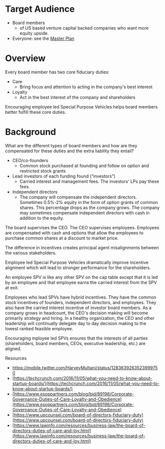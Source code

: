 # Target Audience

-   Board members
    -   of US based venture capital backed companies who want more equity upside.
-   Everyone: see the  [Master Plan](https://harveymultani.substack.com/p/master-plan-employee-led-spvs)

# Overview
Every board member has two core fiduciary duties:
- Care
	 - Bring focus and attention to acting in the company's best interest
 - Loyalty
	 - Act in the best interest of the company and shareholders

Encouraging employee led Special Purpose Vehicles helps board members better fulfill these core duties.

# Background

What are the different types of board members and how are they compensated for these duties and the extra liability they entail?
- CEO/co-founders
	- Common stock purchased at founding and follow on option and restricted stock grants
- Lead investors of each funding found (“investors”)
	- Carried interest and management fees.  The investors' LPs pay these fees.
- Independent directors
	- The company will compensate the independent directors. Sometimes 0.5%-2% equity in the form of option grants of common shares. This percentage drops as the company grows. The company may sometimes compensate independent directors with cash in addition to the equity.

The board supervises the CEO. The CEO supervises employees. Employees are compensated with cash and options that allow the employees to purchase common shares at a discount to market price. 

The difference in incentives creates principal agent misalignments between the various stakeholders. 

Employee led Special Purpose Vehicles dramatically improve incentive alignment which will lead to stronger performance for the shareholders.

An employee SPV is like any other SPV on the cap table except that it is led by an employee and that employee earns the carried interest from the SPV at exit. 

Employees who lead SPVs have hybrid incentives. They have the common stock incentives of founders, independent directors, and employees. They also have the carried interest incentive of investor board members. As a company grows in headcount, the CEO's decision making will become primarily strategy and hiring. In a healthy organization, the CEO and other leadership will continually delegate day to day decision making to the lowest ranked feasible employee. 

Encouraging mployee led SPVs ensures that the interests of all parties (shareholders, board members, CEOs, executive leadership, etc.) are aligned. 

Resources
- https://mobile.twitter.com/HarveyMultani/status/1283639263523999750
 - [https://techcrunch.com/2016/11/05/what-you-need-to-know-about-startup-boards/](https://techcrunch.com/2016/11/05/what-you-need-to-know-about-startup-boards/)
 - [https://www.esoppartners.com/blog/bid/89198/Corporate-Governance-Duties-of-Care-Loyalty-and-Obedience](https://www.esoppartners.com/blog/bid/89198/Corporate-Governance-Duties-of-Care-Loyalty-and-Obedience)
 - [https://www.upcounsel.com/board-of-directors-fiduciary-duty](https://www.upcounsel.com/board-of-directors-fiduciary-duty)
 - [https://www.lawinfo.com/resources/business-law/the-board-of-directors-duties-of-care-and-loy.html](https://www.lawinfo.com/resources/business-law/the-board-of-directors-duties-of-care-and-loy.html)
<!--stackedit_data:
eyJoaXN0b3J5IjpbLTE0NTQ5NTk4NzcsMTQ1NjU3MzY2NCwtNj
c4MjA4OTc3LC0yMTIzNDgyMTcxLC0zMzg5Njk0NDZdfQ==
-->